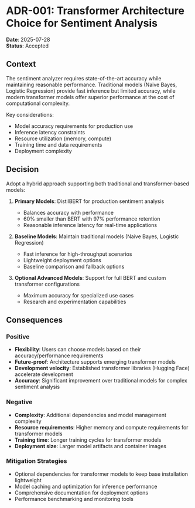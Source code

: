 # ADR-001: Transformer Architecture Choice for Sentiment Analysis

**Date**: 2025-07-28  
**Status**: Accepted

## Context

The sentiment analyzer requires state-of-the-art accuracy while maintaining reasonable performance. Traditional models (Naive Bayes, Logistic Regression) provide fast inference but limited accuracy, while modern transformer models offer superior performance at the cost of computational complexity.

Key considerations:
- Model accuracy requirements for production use
- Inference latency constraints
- Resource utilization (memory, compute)
- Training time and data requirements
- Deployment complexity

## Decision

Adopt a hybrid approach supporting both traditional and transformer-based models:

1. **Primary Models**: DistilBERT for production sentiment analysis
   - Balances accuracy with performance
   - 60% smaller than BERT with 97% performance retention
   - Reasonable inference latency for real-time applications

2. **Baseline Models**: Maintain traditional models (Naive Bayes, Logistic Regression)
   - Fast inference for high-throughput scenarios
   - Lightweight deployment options
   - Baseline comparison and fallback options

3. **Optional Advanced Models**: Support for full BERT and custom transformer configurations
   - Maximum accuracy for specialized use cases
   - Research and experimentation capabilities

## Consequences

### Positive
- **Flexibility**: Users can choose models based on their accuracy/performance requirements
- **Future-proof**: Architecture supports emerging transformer models
- **Development velocity**: Established transformer libraries (Hugging Face) accelerate development
- **Accuracy**: Significant improvement over traditional models for complex sentiment analysis

### Negative
- **Complexity**: Additional dependencies and model management complexity
- **Resource requirements**: Higher memory and compute requirements for transformer models
- **Training time**: Longer training cycles for transformer models
- **Deployment size**: Larger model artifacts and container images

### Mitigation Strategies
- Optional dependencies for transformer models to keep base installation lightweight
- Model caching and optimization for inference performance
- Comprehensive documentation for deployment options
- Performance benchmarking and monitoring tools